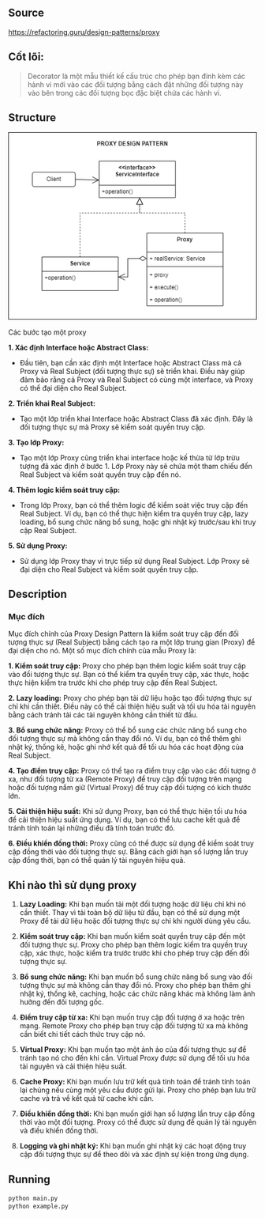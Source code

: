 ## Source

https://refactoring.guru/design-patterns/proxy

## Cốt lõi:

> Decorator là một mẫu thiết kế cấu trúc cho phép bạn đính kèm các hành vi mới vào các đối tượng bằng cách đặt những đối
> tượng này vào bên trong các đối tượng bọc đặc biệt chứa các hành vi.

## Structure

![alt tag](proxy.png)

Các bước tạo một proxy

**1. Xác định Interface hoặc Abstract Class:**

- Đầu tiên, bạn cần xác định một Interface hoặc Abstract Class mà cả Proxy và Real Subject (đối tượng thực sự) sẽ triển
  khai. Điều này giúp đảm bảo rằng cả Proxy và Real Subject có cùng một interface, và Proxy có thể đại diện cho Real
  Subject.

**2. Triển khai Real Subject:**

- Tạo một lớp triển khai Interface hoặc Abstract Class đã xác định. Đây là đối tượng thực sự mà Proxy sẽ kiểm soát quyền
  truy cập.

**3. Tạo lớp Proxy:**

- Tạo một lớp Proxy cũng triển khai interface hoặc kế thừa từ lớp trừu tượng đã xác định ở bước 1. Lớp Proxy này sẽ chứa
  một tham chiếu đến Real Subject và kiểm soát quyền truy cập đến nó.

**4. Thêm logic kiểm soát truy cập:**

- Trong lớp Proxy, bạn có thể thêm logic để kiểm soát việc truy cập đến Real Subject. Ví dụ, bạn có thể thực hiện kiểm
  tra quyền truy cập, lazy loading, bổ sung chức năng bổ sung, hoặc ghi nhật ký trước/sau khi truy cập Real Subject.

**5. Sử dụng Proxy:**

- Sử dụng lớp Proxy thay vì trực tiếp sử dụng Real Subject. Lớp Proxy sẽ đại diện cho Real Subject và kiểm soát quyền
  truy cập.

## Description

### Mục đích

Mục đích chính của Proxy Design Pattern là kiểm soát truy cập đến đối tượng thực sự (Real Subject) bằng cách tạo ra một
lớp trung gian (Proxy) để đại diện cho nó. Một số mục đích chính của mẫu Proxy là:

**1. Kiểm soát truy cập:** Proxy cho phép bạn thêm logic kiểm soát truy cập vào đối tượng thực sự. Bạn có thể kiểm tra
quyền truy cập, xác thực, hoặc thực hiện kiểm tra trước khi cho phép truy cập đến Real Subject.

**2. Lazy loading:** Proxy cho phép bạn tải dữ liệu hoặc tạo đối tượng thực sự chỉ khi cần thiết. Điều này có thể cải
thiện hiệu suất và tối ưu hóa tài nguyên bằng cách tránh tải các tài nguyên không cần thiết từ đầu.

**3. Bổ sung chức năng:** Proxy có thể bổ sung các chức năng bổ sung cho đối tượng thực sự mà không cần thay đổi nó. Ví
dụ, bạn có thể thêm ghi nhật ký, thống kê, hoặc ghi nhớ kết quả để tối ưu hóa các hoạt động của Real Subject.

**4. Tạo điểm truy cập:** Proxy có thể tạo ra điểm truy cập vào các đối tượng ở xa, như đối tượng từ xa (Remote Proxy)
để truy cập đối tượng trên mạng hoặc đối tượng nắm giữ (Virtual Proxy) để truy cập đối tượng có kích thước lớn.

**5. Cải thiện hiệu suất:** Khi sử dụng Proxy, bạn có thể thực hiện tối ưu hóa để cải thiện hiệu suất ứng dụng. Ví dụ,
bạn có thể lưu cache kết quả để tránh tính toán lại những điều đã tính toán trước đó.

**6. Điều khiển đồng thời:** Proxy cũng có thể được sử dụng để kiểm soát truy cập đồng thời vào đối tượng thực sự. Bằng
cách giới hạn số lượng lần truy cập đồng thời, bạn có thể quản lý tài nguyên hiệu quả.

## Khi nào thì sử dụng proxy

1. **Lazy Loading:** Khi bạn muốn tải một đối tượng hoặc dữ liệu chỉ khi nó cần thiết. Thay vì tải toàn bộ dữ liệu từ
   đầu, bạn có thể sử dụng một Proxy để tải dữ liệu hoặc đối tượng thực sự chỉ khi người dùng yêu cầu.

2. **Kiểm soát truy cập:** Khi bạn muốn kiểm soát quyền truy cập đến một đối tượng thực sự. Proxy cho phép bạn thêm
   logic kiểm tra quyền truy cập, xác thực, hoặc kiểm tra trước trước khi cho phép truy cập đến đối tượng thực sự.

3. **Bổ sung chức năng:** Khi bạn muốn bổ sung chức năng bổ sung vào đối tượng thực sự mà không cần thay đổi nó. Proxy
   cho phép bạn thêm ghi nhật ký, thống kê, caching, hoặc các chức năng khác mà không làm ảnh hưởng đến đối tượng gốc.

4. **Điểm truy cập từ xa:** Khi bạn muốn truy cập đối tượng ở xa hoặc trên mạng. Remote Proxy cho phép bạn truy cập đối
   tượng từ xa mà không cần biết chi tiết cách thức truy cập nó.

5. **Virtual Proxy:** Khi bạn muốn tạo một ảnh ảo của đối tượng thực sự để tránh tạo nó cho đến khi cần. Virtual Proxy
   được sử dụng để tối ưu hóa tài nguyên và cải thiện hiệu suất.

6. **Cache Proxy:** Khi bạn muốn lưu trữ kết quả tính toán để tránh tính toán lại chúng nếu cùng một yêu cầu được gửi
   lại. Proxy cho phép bạn lưu trữ cache và trả về kết quả từ cache khi cần.

7. **Điều khiển đồng thời:** Khi bạn muốn giới hạn số lượng lần truy cập đồng thời vào một đối tượng. Proxy có thể được
   sử dụng để quản lý tài nguyên và điều khiển đồng thời.

8. **Logging và ghi nhật ký:** Khi bạn muốn ghi nhật ký các hoạt động truy cập đối tượng thực sự để theo dõi và xác định
   sự kiện trong ứng dụng.

## Running

```
python main.py
python example.py
```